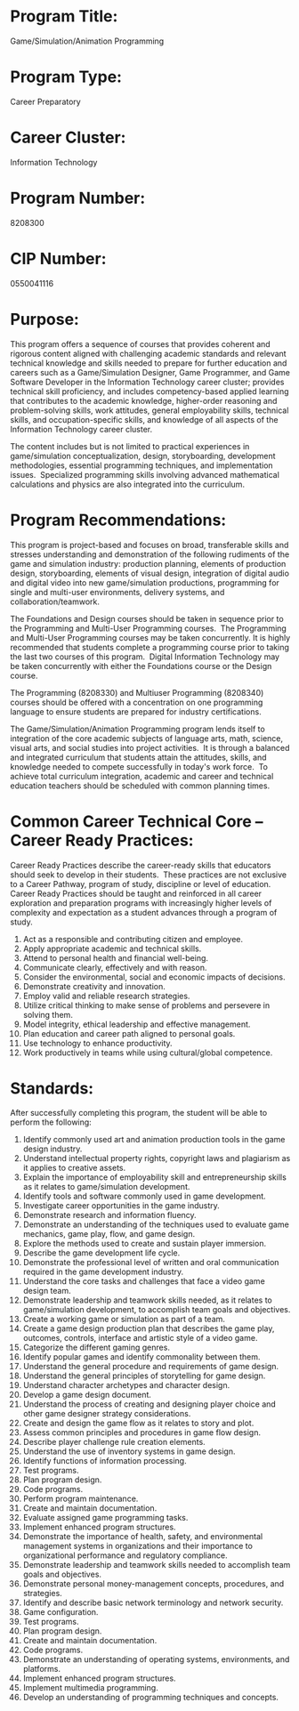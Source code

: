 # Program Title:

Game/Simulation/Animation Programming

# Program Type:

Career Preparatory

# Career Cluster:

Information Technology

# Program Number:

8208300

# CIP Number:

0550041116

# Purpose:

This program offers a sequence of courses that provides coherent and rigorous content aligned with challenging academic standards and relevant technical knowledge and skills needed to prepare for further education and careers such as a Game/Simulation Designer, Game Programmer, and Game Software Developer in the Information Technology career cluster; provides technical skill proficiency, and includes competency-based applied learning that contributes to the academic knowledge, higher-order reasoning and problem-solving skills, work attitudes, general employability skills, technical skills, and occupation-specific skills, and knowledge of all aspects of the Information Technology career cluster.

The content includes but is not limited to practical experiences in game/simulation conceptualization, design, storyboarding, development methodologies, essential programming techniques, and implementation issues.  Specialized programming skills involving advanced mathematical calculations and physics are also integrated into the curriculum.

# Program Recommendations:

This program is project-based and focuses on broad, transferable skills and stresses understanding and demonstration of the following rudiments of the game and simulation industry: production planning, elements of production design, storyboarding, elements of visual design, integration of digital audio and digital video into new game/simulation productions, programming for single and multi-user environments, delivery systems, and collaboration/teamwork.

The Foundations and Design courses should be taken in sequence prior to the Programming and Multi-User Programming courses.  The Programming and Multi-User Programming courses may be taken concurrently. It is highly recommended that students complete a programming course prior to taking the last two courses of this program.  Digital Information Technology may be taken concurrently with either the Foundations course or the Design course.

The Programming (8208330) and Multiuser Programming (8208340) courses should be offered with a concentration on one programming language to ensure students are prepared for industry certifications.

The Game/Simulation/Animation Programming program lends itself to integration of the core academic subjects of language arts, math, science, visual arts, and social studies into project activities.  It is through a balanced and integrated curriculum that students attain the attitudes, skills, and knowledge needed to compete successfully in today's work force.  To achieve total curriculum integration, academic and career and technical education teachers should be scheduled with common planning times.

# Common Career Technical Core – Career Ready Practices:

Career Ready Practices describe the career-ready skills that educators should seek to develop in their students.  These practices are not exclusive to a Career Pathway, program of study, discipline or level of education.  Career Ready Practices should be taught and reinforced in all career exploration and preparation programs with increasingly higher levels of complexity and expectation as a student advances through a program of study.

1. Act as a responsible and contributing citizen and employee.
2. Apply appropriate academic and technical skills.
3. Attend to personal health and financial well-being.
4. Communicate clearly, effectively and with reason.
5. Consider the environmental, social and economic impacts of decisions.
6. Demonstrate creativity and innovation.
7. Employ valid and reliable research strategies.
8. Utilize critical thinking to make sense of problems and persevere in solving them.
9. Model integrity, ethical leadership and effective management.
10. Plan education and career path aligned to personal goals.
11. Use technology to enhance productivity.
12. Work productively in teams while using cultural/global competence.

# Standards:

After successfully completing this program, the student will be able to perform the following:

1. Identify commonly used art and animation production tools in the game design industry.
2. Understand intellectual property rights, copyright laws and plagiarism as it applies to creative assets.
3. Explain the importance of employability skill and entrepreneurship skills as it relates to game/simulation development.
4. Identify tools and software commonly used in game development.
5. Investigate career opportunities in the game industry.
6. Demonstrate research and information fluency.
7. Demonstrate an understanding of the techniques used to evaluate game mechanics, game play, flow, and game design.
8. Explore the methods used to create and sustain player immersion.
9. Describe the game development life cycle.
10. Demonstrate the professional level of written and oral communication required in the game development industry.
11. Understand the core tasks and challenges that face a video game design team.
12. Demonstrate leadership and teamwork skills needed, as it relates to game/simulation development, to accomplish team goals and objectives.
13. Create a working game or simulation as part of a team.
14. Create a game design production plan that describes the game play, outcomes, controls, interface and artistic style of a video game.
15. Categorize the different gaming genres.
16. Identify popular games and identify commonality between them.
17. Understand the general procedure and requirements of game design.
18. Understand the general principles of storytelling for game design.
19. Understand character archetypes and character design.
20. Develop a game design document.
21. Understand the process of creating and designing player choice and other game designer strategy considerations.
22. Create and design the game flow as it relates to story and plot.
23. Assess common principles and procedures in game flow design.
24. Describe player challenge rule creation elements.
25. Understand the use of inventory systems in game design.
26. Identify functions of information processing.
27. Test programs.
28. Plan program design.
29. Code programs.
30. Perform program maintenance.
31. Create and maintain documentation.
32. Evaluate assigned game programming tasks.
33. Implement enhanced program structures.
34. Demonstrate the importance of health, safety, and environmental management systems in organizations and their importance to organizational performance and regulatory compliance.
35. Demonstrate leadership and teamwork skills needed to accomplish team goals and objectives.
36. Demonstrate personal money-management concepts, procedures, and strategies.
37. Identify and describe basic network terminology and network security.
38. Game configuration.
39. Test programs.
40. Plan program design.
41. Create and maintain documentation.
42. Code programs.
43. Demonstrate an understanding of operating systems, environments, and platforms.
44. Implement enhanced program structures.
45. Implement multimedia programming.
46. Develop an understanding of programming techniques and concepts.